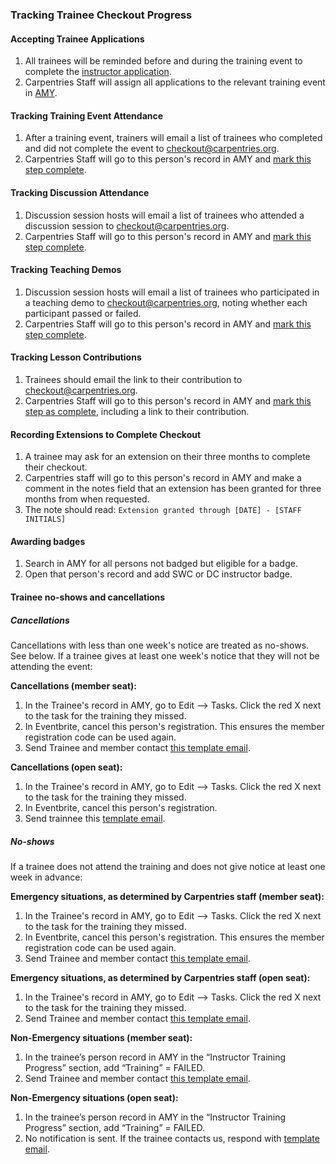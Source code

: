 ### Tracking Trainee Checkout Progress

#### Accepting Trainee Applications

1. All trainees will be reminded before and during the training event to complete the [instructor application](https://amy.carpentries.org/forms/request_training/).
1. Carpentries Staff will assign all applications to the relevant training event in [AMY](../workshop_administration/amy_manual.html#instructor-training).

#### Tracking Training Event Attendance

1. After a training event, trainers will email a list of trainees who completed and did not complete the event to [checkout@carpentries.org](mailto:checkout@carpentries.org).
1. Carpentries Staff will go to this person's record in AMY and [mark this step complete](../workshop_administration/amy_manual.html).

#### Tracking Discussion Attendance

1. Discussion session hosts will email a list of trainees who attended a discussion session to [checkout@carpentries.org](mailto:checkout@carpentries.org).
1. Carpentries Staff will go to this person's record in AMY and [mark this step complete](../workshop_administration/amy_manual.html).


#### Tracking Teaching Demos

1. Discussion session hosts will email a list of trainees who participated in a teaching demo to [checkout@carpentries.org](mailto:checkout@carpentries.org), noting whether each participant passed or failed.
1. Carpentries Staff will go to this person's record in AMY and [mark this step complete](../workshop_administration/amy_manual.html).

#### Tracking Lesson Contributions

1. Trainees should email the link to their contribution to [checkout@carpentries.org](mailto:checkout@carpentries.org).
1. Carpentries Staff will go to this person's record in AMY and [mark this step as complete](../workshop_administration/amy_manual.html), including a link to their contribution.

#### Recording Extensions to Complete Checkout

1. A trainee may ask for an extension on their three months to complete their checkout.  
1. Carpentries staff will go to this person's record in AMY and make a comment in the notes field that an extension has been granted for three months from when requested.
1.  The note should read: `Extension granted through [DATE] - [STAFF INITIALS]`

#### Awarding badges

1. Search in AMY for all persons not badged but eligible for a badge.
1. Open that person's record and add SWC or DC instructor badge.

#### Trainee no-shows and cancellations

##### Cancellations

Cancellations with less than one week's notice are treated as no-shows. See below. If a trainee gives at least one week's notice that they will not be attending the event:

**Cancellations (member seat):**
1. In the Trainee's record in AMY, go to Edit --> Tasks.  Click the red X next to the task for the training they missed.
1. In Eventbrite, cancel this person's registration.  This ensures the member registration code can be used again.
1. Send Trainee and member contact [this template email](../instructor_training/email_templates_admin.html#cancellation-member-at-least-one-week-notice-online-training).

**Cancellations (open seat):**
1. In the Trainee's record in AMY, go to Edit --> Tasks.  Click the red X next to the task for the training they missed.
1. In Eventbrite, cancel this person's registration. 
1. Send trainnee this [template email](../instructor_training/email_templates_admin.html#cancellation-open-applicant-at-least-one-week-notice).


##### No-shows

If a trainee does not attend the training and does not give notice at least one week in advance:

**Emergency situations, as determined by Carpentries staff (member seat):**
1. In the Trainee's record in AMY, go to Edit --> Tasks.  Click the red X next to the task for the training they missed.
1. In Eventbrite, cancel this person's registration.  This ensures the member registration code can be used again.
1. Send Trainee and member contact [this template email](../instructor_training/email_templates_admin.html#no-show-emergency-member-online-training).

**Emergency situations, as determined by Carpentries staff (open seat):**
1. In the Trainee's record in AMY, go to Edit --> Tasks.  Click the red X next to the task for the training they missed.
1. Send Trainee and member contact [this template email](../instructor_training/email_templates_admin.html#no-show-emergency-open-applicant).

**Non-Emergency situations (member seat):**
1. In the trainee’s person record in AMY in the “Instructor Training Progress” section, add “Training” = FAILED.
1. Send Trainee and member contact [this template email](../instructor_training/email_templates_admin.html#no-show-non-emergency-member-online-training).

**Non-Emergency situations (open seat):**
1. In the trainee’s person record in AMY in the “Instructor Training Progress” section, add “Training” = FAILED.
1. No notification is sent. If the trainee contacts us, respond with [template email](../instructor_training/email_templates_admin.html#no-show-non-emergency-open-applicant).
